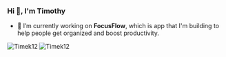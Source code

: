 <h3 >Hi 👋, I'm Timothy</h3>

- 🔭 I’m currently working on **FocusFlow**, which is app that I'm building to help people get organized and boost productivity. 

<div>
<p><img align="left" src="https://github-readme-stats.vercel.app/api/top-langs?username=Timek12&show_icons=true&locale=en&layout=compact" alt="Timek12" /></p>
<p><img align="center" src="https://github-readme-streak-stats.herokuapp.com/?user=Timek12&" alt="Timek12" /></p>
</div>
